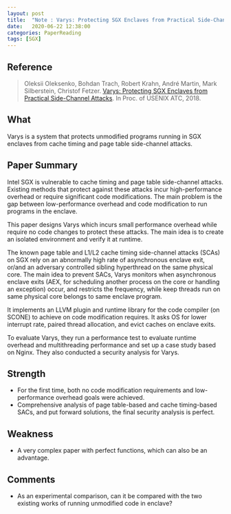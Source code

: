 ```yaml
---
layout: post
title:  "Note : Varys: Protecting SGX Enclaves from Practical Side-Channel Attacks"
date:   2020-06-22 12:38:00
categories: PaperReading
tags: [SGX]
---
```


## Reference

> Oleksii Oleksenko, Bohdan Trach, Robert Krahn, André Martin, Mark Silberstein, Christof Fetzer. [Varys: Protecting SGX Enclaves from Practical Side-Channel Attacks](https://www.usenix.org/system/files/conference/atc18/atc18-oleksenko.pdf). In Proc. of USENIX ATC, 2018.

## What

Varys is a system that protects unmodified programs running in SGX enclaves from cache timing and page table side-channel attacks. 

<!-- more -->

## Paper Summary

Intel SGX is vulnerable to cache timing and page table side-channel attacks. Existing methods that protect against these attacks incur high-performance overhead or require significant code modifications. The main problem is the gap between low-performance overhead and code modification to run programs in the enclave.

This paper designs Varys which incurs small performance overhead while require no code changes to protect these attacks. The main idea is to create an isolated environment and verify it at runtime. 

The known page table and L1/L2 cache timing side-channel attacks (SCAs) on SGX rely on an abnormally high rate of asynchronous enclave exit, or/and an adversary controlled sibling hyperthread on the same physical core. The main idea to prevent SACs, Varys monitors when asynchronous enclave exits (AEX, for scheduling another process on the core or handling an exception) occur, and restricts the frequency, while keep threads run on same physical core belongs to same enclave program. 

It implements an LLVM plugin and runtime library for the code compiler (on SCONE) to achieve on code modification requires. It asks OS for lower interrupt rate, paired thread allocation, and evict caches on enclave exits.

To evaluate Varys, they run a performance test to evaluate runtime overhead and multithreading performance and set up a case study based on Nginx. They also conducted a security analysis for Varys.

## Strength

* For the first time, both no code modification requirements and low-performance overhead goals were achieved.
* Comprehensive analysis of page table-based and cache timing-based SACs, and put forward solutions, the final security analysis is perfect.

## Weakness

* A very complex paper with perfect functions, which can also be an advantage.

## Comments

* As an experimental comparison, can it be compared with the two existing works of running unmodified code in enclave?
